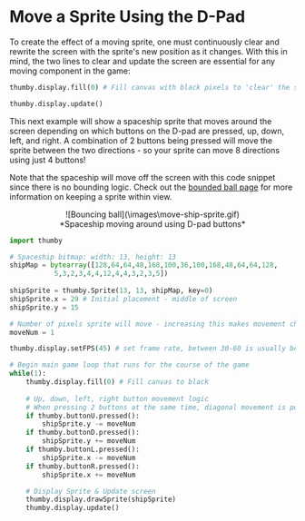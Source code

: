 # Move a Sprite Using the D-Pad

To create the effect of a moving sprite, one must continuously clear and rewrite the screen with the sprite's new position as it changes. With this in mind, the two lines to clear and update the screen are essential for any moving component in the game:

```py
thumby.display.fill(0) # Fill canvas with black pixels to 'clear' the screen 

thumby.display.update()
```

This next example will show a spaceship sprite that moves around the screen depending on which buttons on the D-pad are pressed, up, down, left, and right. A combination of 2 buttons being pressed will move the sprite between the two directions - so your sprite can move 8 directions using just 4 buttons!

Note that the spaceship will move off the screen with this code snippet since there is no bounding logic. Check out the [bounded ball page](Bounded-ball.md) for more information on keeping a sprite within view. 

<center>
![Bouncing ball](\images\move-ship-sprite.gif)
</center>
<center>
*Spaceship moving around using D-pad buttons*
</center>

```py
import thumby

# Spaceship bitmap: width: 13, height: 13
shipMap = bytearray([128,64,64,48,168,100,36,100,168,48,64,64,128,
           5,3,2,3,4,4,12,4,4,3,2,3,5])
           
shipSprite = thumby.Sprite(13, 13, shipMap, key=0)
shipSprite.x = 29 # Initial placement - middle of screen
shipSprite.y = 15

# Number of pixels sprite will move - increasing this makes movement choppy 
moveNum = 1

thumby.display.setFPS(45) # set frame rate, between 30-60 is usually best

# Begin main game loop that runs for the course of the game
while(1):
    thumby.display.fill(0) # Fill canvas to black
    
    # Up, down, left, right button movement logic
    # When pressing 2 buttons at the same time, diagonal movement is possible
    if thumby.buttonU.pressed():
        shipSprite.y -= moveNum
    if thumby.buttonD.pressed():
        shipSprite.y += moveNum
    if thumby.buttonL.pressed():
        shipSprite.x -= moveNum
    if thumby.buttonR.pressed():
        shipSprite.x += moveNum

    # Display Sprite & Update screen
    thumby.display.drawSprite(shipSprite)
    thumby.display.update()
```